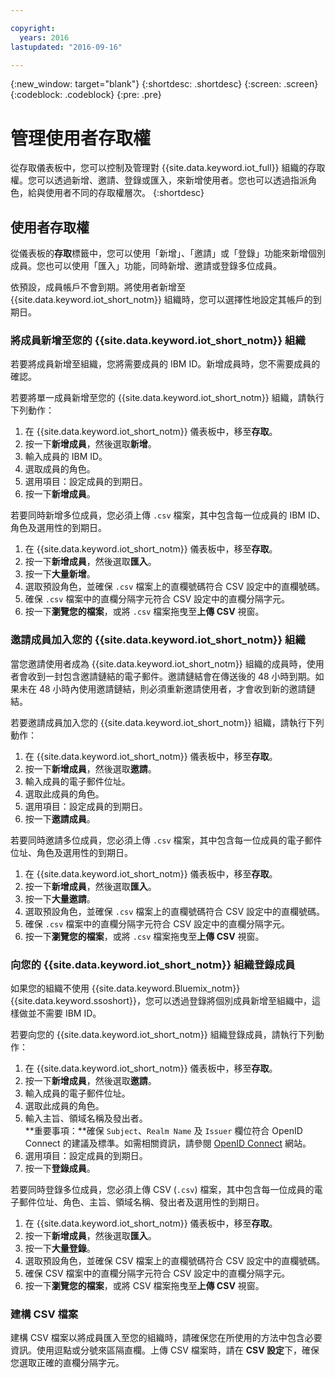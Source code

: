 ```yaml
---

copyright:
  years: 2016
lastupdated: "2016-09-16"

---
```


{:new_window: target="blank"}
{:shortdesc: .shortdesc}
{:screen: .screen}
{:codeblock: .codeblock}
{:pre: .pre}

# 管理使用者存取權

從存取儀表板中，您可以控制及管理對 {{site.data.keyword.iot_full}} 組織的存取權。您可以透過新增、邀請、登錄或匯入，來新增使用者。您也可以透過指派角色，給與使用者不同的存取權層次。
{:shortdesc}

## 使用者存取權

從儀表板的**存取**標籤中，您可以使用「新增」、「邀請」或「登錄」功能來新增個別成員。您也可以使用「匯入」功能，同時新增、邀請或登錄多位成員。

依預設，成員帳戶不會到期。將使用者新增至 {{site.data.keyword.iot_short_notm}} 組織時，您可以選擇性地設定其帳戶的到期日。

### 將成員新增至您的 {{site.data.keyword.iot_short_notm}} 組織

若要將成員新增至組織，您將需要成員的 IBM ID。新增成員時，您不需要成員的確認。

若要將單一成員新增至您的 {{site.data.keyword.iot_short_notm}} 組織，請執行下列動作：
1. 在 {{site.data.keyword.iot_short_notm}} 儀表板中，移至**存取**。
2. 按一下**新增成員**，然後選取**新增**。
3. 輸入成員的 IBM ID。
4. 選取成員的角色。
5. 選用項目：設定成員的到期日。
6. 按一下**新增成員**。

若要同時新增多位成員，您必須上傳 `.csv` 檔案，其中包含每一位成員的 IBM ID、角色及選用性的到期日。
1. 在 {{site.data.keyword.iot_short_notm}} 儀表板中，移至**存取**。
2. 按一下**新增成員**，然後選取**匯入**。
3. 按一下**大量新增**。
4. 選取預設角色，並確保 `.csv` 檔案上的直欄號碼符合 CSV 設定中的直欄號碼。
5. 確保 `.csv` 檔案中的直欄分隔字元符合 CSV 設定中的直欄分隔字元。
6. 按一下**瀏覽您的檔案**，或將 `.csv` 檔案拖曳至**上傳 CSV** 視窗。

### 邀請成員加入您的 {{site.data.keyword.iot_short_notm}} 組織

當您邀請使用者成為 {{site.data.keyword.iot_short_notm}} 組織的成員時，使用者會收到一封包含邀請鏈結的電子郵件。邀請鏈結會在傳送後的 48 小時到期。如果未在 48 小時內使用邀請鏈結，則必須重新邀請使用者，才會收到新的邀請鏈結。

若要邀請成員加入您的 {{site.data.keyword.iot_short_notm}} 組織，請執行下列動作：
1. 在 {{site.data.keyword.iot_short_notm}} 儀表板中，移至**存取**。
2. 按一下**新增成員**，然後選取**邀請**。
3. 輸入成員的電子郵件位址。
4. 選取此成員的角色。
5. 選用項目：設定成員的到期日。
6. 按一下**邀請成員**。

若要同時邀請多位成員，您必須上傳 `.csv` 檔案，其中包含每一位成員的電子郵件位址、角色及選用性的到期日。
1. 在 {{site.data.keyword.iot_short_notm}} 儀表板中，移至**存取**。
2. 按一下**新增成員**，然後選取**匯入**。
3. 按一下**大量邀請**。
4. 選取預設角色，並確保 `.csv` 檔案上的直欄號碼符合 CSV 設定中的直欄號碼。
5. 確保 `.csv` 檔案中的直欄分隔字元符合 CSV 設定中的直欄分隔字元。
6. 按一下**瀏覽您的檔案**，或將 `.csv` 檔案拖曳至**上傳 CSV** 視窗。

### 向您的 {{site.data.keyword.iot_short_notm}} 組織登錄成員

如果您的組織不使用 {{site.data.keyword.Bluemix_notm}} {{site.data.keyword.ssoshort}}，您可以透過登錄將個別成員新增至組織中，這樣做並不需要 IBM ID。

若要向您的 {{site.data.keyword.iot_short_notm}} 組織登錄成員，請執行下列動作：
1. 在 {{site.data.keyword.iot_short_notm}} 儀表板中，移至**存取**。
2. 按一下**新增成員**，然後選取**邀請**。
3. 輸入成員的電子郵件位址。
4. 選取此成員的角色。
5. 輸入主旨、領域名稱及發出者。  
   **重要事項：**確保 `Subject`、`Realm Name` 及 `Issuer` 欄位符合 OpenID Connect 的建議及標準。如需相關資訊，請參閱 [OpenID Connect](http://openid.net/connect/) 網站。
6. 選用項目：設定成員的到期日。
7. 按一下**登錄成員**。

若要同時登錄多位成員，您必須上傳 CSV (`.csv`) 檔案，其中包含每一位成員的電子郵件位址、角色、主旨、領域名稱、發出者及選用性的到期日。
1. 在 {{site.data.keyword.iot_short_notm}} 儀表板中，移至**存取**。
2. 按一下**新增成員**，然後選取**匯入**。
3. 按一下**大量登錄**。
4. 選取預設角色，並確保 CSV 檔案上的直欄號碼符合 CSV 設定中的直欄號碼。
5. 確保 CSV 檔案中的直欄分隔字元符合 CSV 設定中的直欄分隔字元。
6. 按一下**瀏覽您的檔案**，或將 CSV 檔案拖曳至**上傳 CSV** 視窗。

### 建構 CSV 檔案

建構 CSV 檔案以將成員匯入至您的組織時，請確保您在所使用的方法中包含必要資訊。使用逗點或分號來區隔直欄。上傳 CSV 檔案時，請在 **CSV 設定**下，確保您選取正確的直欄分隔字元。
